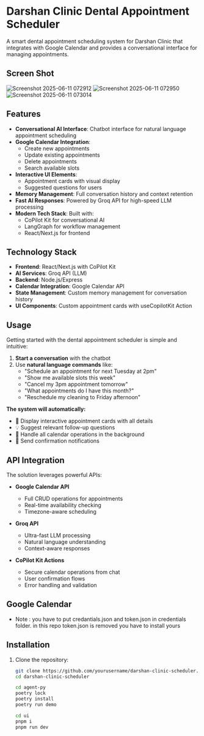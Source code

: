 # Darshan Clinic Dental Appointment Scheduler

A smart dental appointment scheduling system for Darshan Clinic that integrates with Google Calendar and provides a conversational interface for managing appointments.

## Screen Shot

![Screenshot 2025-06-11 072912](https://github.com/user-attachments/assets/2c6365e7-17f6-4fce-b035-8481568f4351)
![Screenshot 2025-06-11 072950](https://github.com/user-attachments/assets/b77e5568-8a38-4603-87cd-6561aa2c6f70)
![Screenshot 2025-06-11 073014](https://github.com/user-attachments/assets/7c71f96f-10d0-4ca1-a78d-80f23d7024ce)

## Features

- **Conversational AI Interface**: Chatbot interface for natural language appointment scheduling
- **Google Calendar Integration**: 
  - Create new appointments
  - Update existing appointments
  - Delete appointments
  - Search available slots
- **Interactive UI Elements**:
  - Appointment cards with visual display
  - Suggested questions for users
- **Memory Management**: Full conversation history and context retention
- **Fast AI Responses**: Powered by Groq API for high-speed LLM processing
- **Modern Tech Stack**: Built with:
  - CoPilot Kit for conversational AI
  - LangGraph for workflow management
  - React/Next.js for frontend

## Technology Stack

- **Frontend**: React/Next.js with CoPilot Kit
- **AI Services**: Groq API (LLM)
- **Backend**: Node.js/Express
- **Calendar Integration**: Google Calendar API
- **State Management**: Custom memory management for conversation history
- **UI Components**: Custom appointment cards with useCopilotKit Action

## Usage

Getting started with the dental appointment scheduler is simple and intuitive:

1. **Start a conversation** with the chatbot
2. Use **natural language commands** like:
   - "Schedule an appointment for next Tuesday at 2pm"
   - "Show me available slots this week"
   - "Cancel my 3pm appointment tomorrow"
   - "What appointments do I have this month?"
   - "Reschedule my cleaning to Friday afternoon"

**The system will automatically:**
- 📇 Display interactive appointment cards with all details
- 💡 Suggest relevant follow-up questions
- 🔄 Handle all calendar operations in the background
- 📲 Send confirmation notifications


## API Integration

The solution leverages powerful APIs:

- **Google Calendar API**
  - Full CRUD operations for appointments
  - Real-time availability checking
  - Timezone-aware scheduling

- **Groq API**
  - Ultra-fast LLM processing
  - Natural language understanding
  - Context-aware responses

- **CoPilot Kit Actions**
  - Secure calendar operations from chat
  - User confirmation flows
  - Error handling and validation

## Google Calendar
  - Note : you have to put credantials.json and token.json in credentials folder. in this repo token.json is removed you have to install yours


## Installation

1. Clone the repository:
   ```bash
   git clone https://github.com/yourusername/darshan-clinic-scheduler.git
   cd darshan-clinic-scheduler
   ```

   ```bash
   cd agent-py
   poetry lock
   poetry install
   poetry run demo
   ```

   ```bash
   cd ui
   pnpm i
   pnpm run dev
